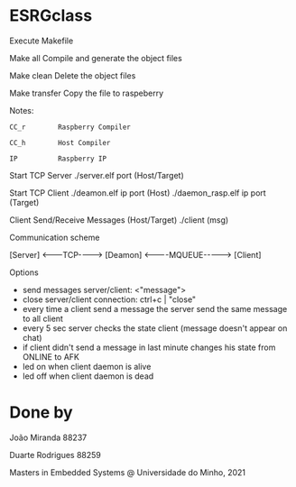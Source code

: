 # ESRGclass

Execute Makefile

Make all        Compile and generate the object files

Make clean      Delete the object files

Make transfer   Copy the file to raspeberry

Notes:

    CC_r        Raspberry Compiler 
    
    CC_h        Host Compiler
    
    IP          Raspberry IP


Start TCP Server
./server.elf port               (Host/Target)

Start TCP Client
./deamon.elf ip port            (Host)
./daemon_rasp.elf ip port       (Target)

Client Send/Receive Messages    (Host/Target)
./client (msg)

Communication scheme

[Server] <---TCP----> [Deamon] <----MQUEUE-----> [Client]

Options
 - send messages server/client:	<"message">
 - close server/client connection: ctrl+c | "close"
 - every time a client send a message the server send the same message to all client
 - every 5 sec server checks the state client (message doesn't appear on chat)
 - if client didn't send a message in last minute changes his state from ONLINE to AFK
 - led on when client daemon is alive
 - led off when client daemon is dead

# Done by
João Miranda 88237

Duarte Rodrigues 88259

Masters in Embedded Systems @ Universidade do Minho, 2021
